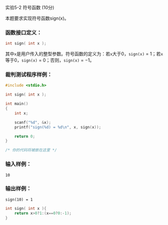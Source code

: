 实验5-2 符号函数 (10分)

本题要求实现符号函数sign(x)。

### 函数接口定义：

```c++
int sign( int x );
```

其中`x`是用户传入的整型参数。符号函数的定义为：若`x`大于0，`sign(x)` = 1；若`x`等于0，`sign(x)` = 0；否则，`sign(x)` = −1。

### 裁判测试程序样例：

```c++
#include <stdio.h>

int sign( int x );

int main()
{
    int x;

    scanf("%d", &x);
    printf("sign(%d) = %d\n", x, sign(x));

    return 0;
}

/* 你的代码将被嵌在这里 */
```

### 输入样例：

```in
10
```

### 输出样例：

```out
sign(10) = 1
```



```c++
int sign( int x ){
    return x>0?1:(x==0?0:-1);
}
```

